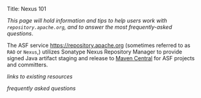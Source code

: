 Title: Nexus 101

_This page will hold information and tips to help users work with `repository.apache.org`, and to answer the most frequently-asked questions_.

The ASF service https://repository.apache.org (sometimes referred to as `RAO` or `Nexus`,) utilizes Sonatype Nexus Repository Manager to provide signed Java artifact staging and release to [Maven Central](https://maven.apache.org/repository/) for ASF projects and committers.

_links to existing resources_

_frequently asked questions_


